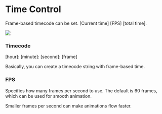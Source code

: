 # Time Control

Frame-based timecode can be set. [Current time] [FPS] [total time].

<img src = '/ images / editor / timeline / time-control.png' />

### Timecode

[hour]: [minute]: [second]: [frame]

Basically, you can create a timeocde string with frame-based time.

### FPS

Specifies how many frames per second to use. The default is 60 frames, which can be used for smooth animation.

Smaller frames per second can make animations flow faster.